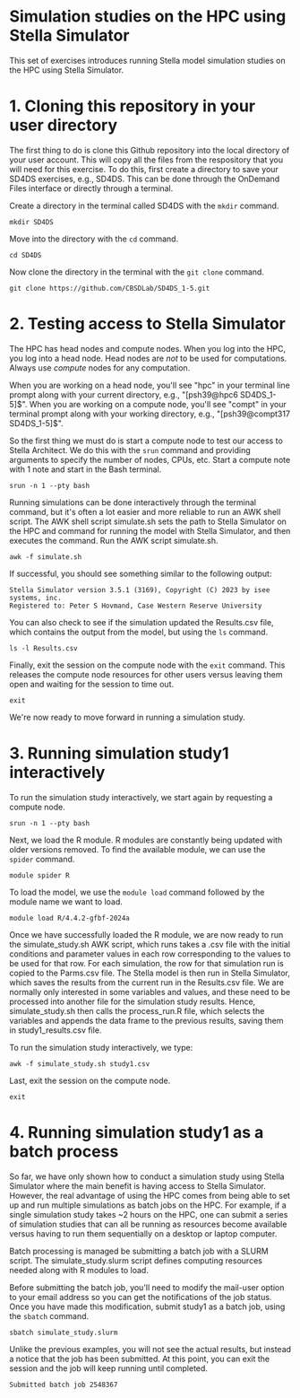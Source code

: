 # Simulation studies on the HPC using Stella Simulator

This set of exercises introduces running Stella model simulation studies on the HPC using Stella Simulator. 

# 1. Cloning this repository in your user directory

The first thing to do is clone this Github repository into the local directory of your user account. This will copy all the files from the respository that you will need for this exercise. To do this, first create a directory to save your SD4DS exercises, e.g., SD4DS. This can be done through the OnDemand Files interface or directly through a terminal.

Create a directory in the terminal called SD4DS with the `mkdir` command.

```         
mkdir SD4DS
```

Move into the directory with the `cd` command.

```         
cd SD4DS
```

Now clone the directory in the terminal with the `git clone` command.

```         
git clone https://github.com/CBSDLab/SD4DS_1-5.git
```

# 2. Testing access to Stella Simulator

The HPC has head nodes and compute nodes. When you log into the HPC, you log into a head node. Head nodes are *not* to be used for computations. Always use *compute* nodes for any computation. 

When you are working on a head node, you'll see "hpc" in your terminal line prompt along with your current directory, e.g., "[psh39@hpc6 SD4DS_1-5]$". When you are working on a compute node, you'll see "compt" in your terminal prompt along with your working directory, e.g., "[psh39@compt317 SD4DS_1-5]$". 

So the first thing we must do is start a compute node to test our access to Stella Architect. We do this with the `srun` command and providing arguments to specify the number of nodes, CPUs, etc. Start a compute note with 1 note and start in the Bash terminal.

```         
srun -n 1 --pty bash
```

Running simulations can be done interactively through the terminal command, but it's often a lot easier and more reliable to run an AWK shell script. The AWK shell script simulate.sh sets the path to Stella Simulator on the HPC and command for running the model with Stella Simulator, and then executes the command. Run the AWK script simulate.sh.

```         
awk -f simulate.sh
```

If successful, you should see something similar to the following output:
```
Stella Simulator version 3.5.1 (3169), Copyright (C) 2023 by isee systems, inc.
Registered to: Peter S Hovmand, Case Western Reserve University
```

You can also check to see if the simulation updated the Results.csv file, which contains the output from the model, but using the `ls` command.

```         
ls -l Results.csv
```

Finally, exit the session on the compute node with the `exit` command. This releases the compute node resources for other users versus leaving them open and waiting for the session to time out. 

```
exit
```

We're now ready to move forward in running a simulation study. 

# 3. Running simulation study1 interactively

To run the simulation study interactively, we start again by requesting a compute node. 

```         
srun -n 1 --pty bash
```

Next, we load the R module. R modules are constantly being updated with older versions removed. To find the available module, we can use the `spider` command. 

```
module spider R
```

To load the model, we use the `module load` command followed by the module name we want to load. 

```
module load R/4.4.2-gfbf-2024a
```

Once we have successfully loaded the R module, we are now ready to run the simulate_study.sh AWK script, which runs takes a .csv file with the initial conditions and parameter values in each row corresponding to the values to be used for that row. For each simulation, the row for that simulation run is copied to the Parms.csv file. The Stella model is then run in Stella Simulator, which saves the results from the current run in the Results.csv file. We are normally only interested in some variables and values, and these need to be processed into another file for the simulation study results. Hence, simulate_study.sh then calls the process_run.R file, which selects the variables and appends the data frame to the previous results, saving them in study1_results.csv file. 

To run the simulation study interactively, we type:

```
awk -f simulate_study.sh study1.csv
```

Last, exit the session on the compute node. 

```
exit
```

# 4. Running simulation study1 as a batch process

So far, we have only shown how to conduct a simulation study using Stella Simulator where the main benefit is having access to Stella Simulator. However, the real advantage of using the HPC comes from being able to set up and run multiple simulations as batch jobs on the HPC. For example, if a single simulation study takes ~2 hours on the HPC, one can submit a series of simulation studies that can all be running as resources become available versus having to run them sequentially on a desktop or laptop computer. 

Batch processing is managed be submitting a batch job with a SLURM script. The simulate_study.slurm script defines computing resources needed along with R modules to load. 

Before submitting the batch job, you'll need to modify the mail-user option to your email address so you can get the notifications of the job status. Once you have made this modification, submit study1 as a batch job, using the `sbatch` command.

```
sbatch simulate_study.slurm
```

Unlike the previous examples, you will not see the actual results, but instead a notice that the job has been submitted. At this point, you can exit the session and the job will keep running until completed. 

```
Submitted batch job 2548367
```


